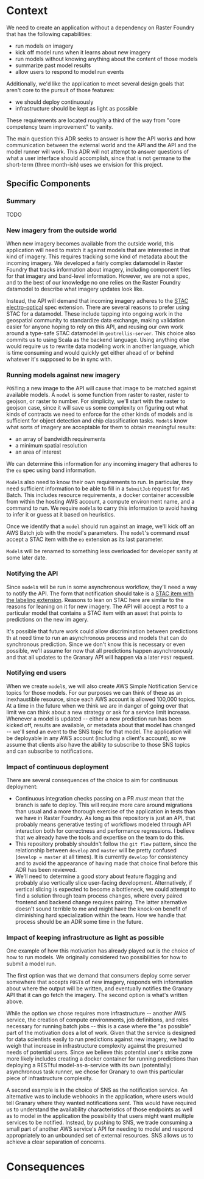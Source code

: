 # Context

We need to create an application without a dependency on Raster Foundry that has
the following capabilities:

- run models on imagery
- kick off model runs when it learns about new imagery
- run models without knowing anything about the content of those models
- summarize past model results
- allow users to respond to model run events

Additionally, we'd like the application to meet several design goals that aren't
core to the pursuit of those features:

- we should deploy continuously
- infrastructure should be kept as light as possible

These requirements are located roughly a third of the way from "core competency
team improvement" to vanity.

The main question this ADR seeks to answer is how the API works and how
communication between the external world and the API and the API and the model
runner will work. This ADR will not attempt to answer questions of what a user interface
should accomplish, since that is not germane to the short-term (three month-ish)
uses we envision for this project.

## Specific Components

### Summary

TODO

### New imagery from the outside world

When new imagery becomes available from the outside world, this application will
need to match it against models that are interested in that kind of imagery. This
requires tracking some kind of metadata about the incoming imagery. We
developed a fairly complex datamodel in Raster Foundry that tracks information about
imagery, including component files for that imagery and band-level information.
However, we are not a spec, and to the best of our knowledge no one relies on the
Raster Foundry datamodel to describe what imagery updates look like.

Instead, the API will demand that incoming imagery adheres to the [STAC electro-optical](https://github.com/radiantearth/stac-spec/tree/master/extensions/eo)
spec extension. There are several reasons to prefer using STAC for a datamodel.
These include tapping into ongoing work in the geospatial community to standardize
data exchange, making validation easier for anyone hoping to rely on this API,
and reusing our own work around a type-safe STAC datamodel in `geotrellis-server`.
This choice also commits us to using Scala as the backend language. Using anything
else would require us to rewrite data modeling work in another language, which is
time consuming and would quickly get either ahead of or behind whatever it's
supposed to be in sync with.

### Running models against new imagery

`POST`ing a new image to the API will cause that image to be matched against
available models. A `model` is some function from raster to raster, raster to
geojson, or raster to number. For simplicity, we'll start with the raster to geojson
case, since it will save us some complexity on figuring out what kinds of
contracts we need to enforce for the other kinds of models and is sufficient for
object detection and chip classification tasks. `Model`s know what sorts of imagery
are acceptable for them to obtain meaningful results:

- an array of bandwidth requirements
- a minimum spatial resolution
- an area of interest

We can determine this information for any incoming imagery that adheres to the
`eo` spec using band information.

`Model`s also need to know their own requirements to run. In particular, they
need sufficient information to be able to fill in a `SubmitJob` request for `AWS`
Batch. This includes resource requirements, a docker container accessible from
within the hosting AWS account, a compute environment name, and a command to run.
We require `model`s to carry this information to avoid having to infer it or
guess at it based on heuristics.

Once we identify that a `model` should run against an image, we'll kick off an
AWS Batch job with the model's parameters. The `model`'s command _must_ accept a
STAC item with the `eo` extension as its last parameter.

`Model`s will be renamed to something less overloaded for developer sanity at
some later date.

### Notifying the API

Since `model`s will be run in some asynchronous workflow, they'll need a way to
notify the API. The form that notification should take is a [STAC item with the labeling extension](https://github.com/radiantearth/stac-spec/tree/master/extensions/label).
Reasons to lean on STAC here are similar to the reasons for leaning on it for new imagery. The API will accept a `POST` to a particular model
that contains a STAC item with an asset that points to predictions on the new im
agery.

It's possible that future work could allow discrimination between predictions th
at need time to run an asynchronous process and models that can do synchronous
prediction. Since we don't know this is necessary or even possible, we'll assume
for now that all predictions happen asynchronously and that all updates to the
Granary API will happen via a later `POST` request.

### Notifying end users

When we create `model`s, we will also create AWS Simple Notification Service
topics for those models. For our purposes we can think of these as an
inexhaustible resource, since each AWS account is allowed 100,000 topics. At a
time in the future when we think we are in danger of going over that limit we
can think about a new strategy or ask for a service limit increase.
Whenever a model is updated -- either a new prediction run has been kicked off,
results are available, or metadata about that model has changed -- we'll send
an event to the SNS topic for that model. The application will be deployable
in any AWS account (including a client's account), so we assume that clients
also have the ability to subscribe to those SNS topics and can subscribe
to notifications.

### Impact of continuous deployment

There are several consequences of the choice to aim for continuous deployment:

- Continuous integration checks passing on a PR _must_ mean that the branch is
  safe to deploy. This will require more care around migrations than usual and
  a more thorough exercise of the application in tests than we have in Raster
  Foundry. As long as this repository is just an API, that probably means
  generative testing of workflows modeled through API interaction both for
  correctness and performance regressions. I believe that we already have the
  tools and expertise on the team to do this.
- This repository probably shouldn't follow the `git flow` pattern, since the
  relationship between `develop` and `master` will be pretty
  confused (`develop = master` at all times). It is currently `develop` for
  consistency and to avoid the appearance of having made that choice final before
  this ADR has been reviewed.
- We'll need to determine a good story about feature flagging and probably also
  vertically slice user-facing development. Alternatively, if vertical slicing
  is expected to become a bottleneck, we could attempt to find a solution through
  team process changes, where every paired frontend and backend change requires
  pairing. The latter alternative doesn't sound terrible to me and might have
  the knock-on benefit of diminishing hard specialization within the team. How
  we handle that process should be an ADR some time in the future.

### Impact of keeping infrastructure as light as possible

One example of how this motivation has already played out is the choice of
how to run models. We originally considered two possibilities for how to submit
a model run.

The first option was that we demand that consumers deploy some server somewhere
that accepts `POST`s of new imagery, responds with information about where the
output will be written, and eventually notifies the Granary API that it can go
fetch the imagery. The second option is what's written above.

While the option we chose requires more infrastructure -- another AWS service,
the creation of compute environments, job definitions, and roles necessary for
running batch jobs -- this is a case where the "as possible" part of the
motivation does a lot of work. Given that the service is designed for data
scientists easily to run predictions against new imagery, we had to weigh that
increase in infrastructure complexity against the presumed needs of potential
users. Since we believe this potential user's strike zone more likely includes
creating a docker container for running predictions than deploying a RESTful
model-as-a-service with its own (potentially) asynchronous task runner, we
chose for Granary to own this particular piece of infrastructure complexity.

A second example is in the choice of SNS as the notification service. An
alternative was to include webhooks in the application, where users would
tell Granary where they wanted notifications sent. This would have required
us to understand the availability characteristics of those endpoints as well
as to model in the application the possibility that users might want multiple
services to be notified. Instead, by pushing to SNS, we trade consuming a
small part of another AWS service's API for needing to model and respond
appropriately to an unbounded set of external resources. SNS allows us to
achieve a clear separation of concerns.

# Consequences
